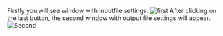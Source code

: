 Firstly you will see window with inputfile settings.
![first](https://github.com/MilenaLiatetskayaBSU/BSU/assets/149940486/53b3f2c6-f591-4276-855c-46ebe252b1e2)
After clicking on the last button, the second window with output file settings will appear.
![Second](https://github.com/MilenaLiatetskayaBSU/BSU/assets/149940486/898d2524-3299-4252-ae3b-05ec479749fd)
